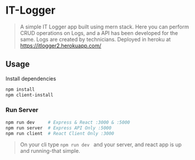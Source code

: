 # IT-Logger
> A simple IT Logger app built using mern stack. Here you can perform CRUD operations on Logs, and a API has been developed for the same. Logs are created by technicians. Deployed in heroku at https://itlogger2.herokuapp.com/


## Usage

Install dependencies

```bash
npm install
npm client-install
```

### Run Server

```bash
npm run dev     # Express & React :3000 & :5000
npm run server  # Express API Only :5000
npm run client  # React Client Only :3000
```

>On your cli type ```npm run dev ``` and your server, and react app is up and running-that simple.
